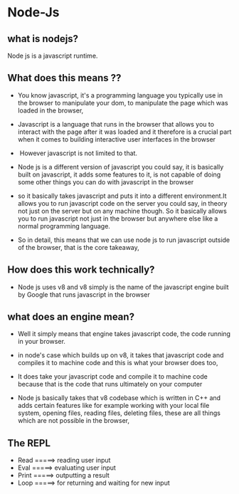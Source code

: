 # Node-Js
## what is nodejs?
Node js is a javascript runtime.

## What does this means ??

* You know javascript, it's a programming language you typically use in the browser to manipulate your dom, to manipulate the page which was loaded in the browser,

* Javascript is a language that runs in the browser that allows you to interact with the page after it was loaded and it therefore is a crucial part when it comes to building interactive user interfaces in the browser

*  However javascript is not limited to that.

* Node js is a different version of javascript you could say, it is basically built on javascript, it adds some features to it, is not capable of doing some other things you can do with javascript in the browser

* so it basically takes javascript and puts it into a different environment.It allows you to run javascript code on the server you could say, in theory not just on the server but on any machine though. So it basically allows you to run javascript not just in the browser but anywhere else like a normal programming language.

* So in detail, this means that we can use node js to run javascript outside of the browser, that is the core takeaway,

## How does this work technically?

* Node js uses v8 and v8 simply is the name of the javascript engine built by Google that runs javascript in the browser

## what does an engine mean?

* Well it simply means that engine takes javascript code, the code running in your browser.

* in node's case which builds up on v8, it takes that javascript code and compiles it to machine code and this is what your browser does too,

* It does take your javascript code and compile it to machine code because that is the code that runs ultimately on your computer

* Node js basically takes that v8 codebase which is written in C++ and adds certain features like for example working with your local file system, opening files, reading files, deleting files, these are all things which are not possible in the browser,

## The REPL

*   Read    =====>  reading user input
*   Eval    =====>  evaluating user input
*   Print   =====>  outputting a result 
*   Loop    =====>  for returning and waiting for new input 
